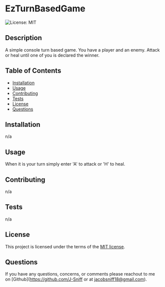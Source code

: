 # EzTurnBasedGame

  ![License: MIT](https://img.shields.io/badge/License-MIT-yellow.svg)

## Description

  A simple console turn based game. You have a player and an enemy. Attack or heal until one of you is declared the winner.

## Table of Contents

- [Installation](#installation)
- [Usage](#usage)
- [Contributing](#contributing)
- [Tests](#tests)
- [License](#license)
- [Questions](#questions)

## Installation

  n/a

## Usage

  When it is your turn simply enter 'A' to attack or 'H' to heal.

## Contributing

  n/a

## Tests

  n/a
  
## License

This project is licensed under the terms of the [MIT license](https://opensource.org/licenses/MIT).
    

## Questions

  If you have any questions, concerns, or comments please reachout to me on [Github](https://github.com/J-Sniff or at jacobsniff18@gmail.com).
